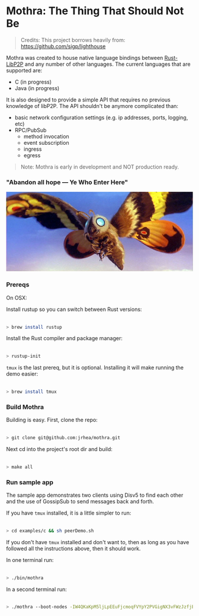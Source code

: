 # Mothra: The Thing That Should Not Be

> Credits: This project borrows heavily from: https://github.com/sigp/lighthouse

Mothra was created to house native language bindings between [Rust-LibP2P](https://github.com/libp2p/rust-libp2p) and any number of other languages.
The current languages that are supported are:

- C (in progress)
- Java (in progress)
  
It is also designed to provide a simple API that requires no previous knowledge of libP2P.  The API shouldn't be anymore complicated 
than:

- basic network configuration settings (e.g. ip addresses, ports, logging, etc)
- RPC/PubSub
  - method invocation
  - event subscription
  - ingress
  - egress

> Note: Mothra is early in development and NOT production ready.

### "Abandon all hope — Ye Who Enter Here"

![mothra](./resources/mothra.jpg)


### Prereqs

On OSX:

Install rustup so you can switch between Rust versions:

```sh

> brew install rustup

```

Install the Rust compiler and package manager:

```sh

> rustup-init

```

`tmux` is the last prereq, but it is optional.  Installing it will make running the demo easier:

```sh

> brew install tmux

```


### Build Mothra

Building is easy.  First, clone the repo:

```sh

> git clone git@github.com:jrhea/mothra.git

```

Next cd into the project's root dir and build:

```sh

> make all

```

### Run sample app

The sample app demonstrates two clients using Disv5 to find each other and the use of GossipSub to send messages back and forth.

If you have `tmux` installed, it is a little simpler to run:

```sh

> cd examples/c && sh peerDemo.sh

```

If you don't have `tmux` installed and don't want to, then as long as you have followed all the instructions above, then it should work.  

In one terminal run:

```sh

> ./bin/mothra

```

In a second terminal run:

```sh

> ./mothra --boot-nodes -IW4QKaKpM5ljLpEEuFjcmoqFVYpY2PVGigNX3vFWzJzfjESWmltcztnrgKP8hLHKShBZTd2lIfjpwCiZCtK8GjPQq4DgmlwhH8AAAGDdGNwgiMog3VkcIIjKIlzZWNwMjU2azGhA7mA0yD2yMhLDZ2cHtQCe-2xhLrBmcCM2Eg9jYWDFqk5 --listen-address 127.0.0.1 --port 9001 --datadir /tmp/.artemis

```